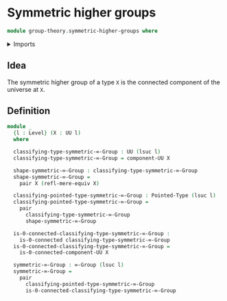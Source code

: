 # Symmetric higher groups

```agda
module group-theory.symmetric-higher-groups where
```

<details><summary>Imports</summary>
```agda
open import group-theory.higher-groups
open import foundation.0-connected-types
open import foundation.connected-components-universes
open import foundation.dependent-pair-types
open import foundation.mere-equivalences
open import foundation.universe-levels
open import structured-types.pointed-types
```
</details>

## Idea

The symmetric higher group of a type `X` is the connected component of the universe at `X`.

## Definition

```agda
module _
  {l : Level} (X : UU l)
  where

  classifying-type-symmetric-∞-Group : UU (lsuc l)
  classifying-type-symmetric-∞-Group = component-UU X

  shape-symmetric-∞-Group : classifying-type-symmetric-∞-Group
  shape-symmetric-∞-Group =
    pair X (refl-mere-equiv X)

  classifying-pointed-type-symmetric-∞-Group : Pointed-Type (lsuc l)
  classifying-pointed-type-symmetric-∞-Group =
    pair
      classifying-type-symmetric-∞-Group
      shape-symmetric-∞-Group

  is-0-connected-classifying-type-symmetric-∞-Group :
    is-0-connected classifying-type-symmetric-∞-Group
  is-0-connected-classifying-type-symmetric-∞-Group =
    is-0-connected-component-UU X

  symmetric-∞-Group : ∞-Group (lsuc l)
  symmetric-∞-Group =
    pair
      classifying-pointed-type-symmetric-∞-Group
      is-0-connected-classifying-type-symmetric-∞-Group
```
